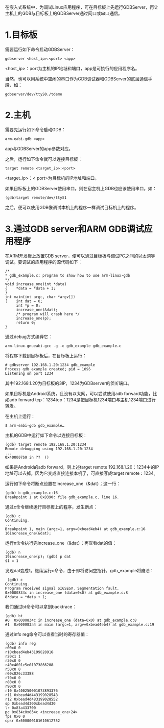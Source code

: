 在嵌入式系统中，为调试Linux应用程序，可在目标板上先运行GDBServer，再让主机上的GDB与目标板上的GDBServer通过网口或串口通信。

# 1.目标板

需要运行如下命令启动GDBServer：

```
gdbserver <host_ip>:<port> <app>
```

<host_ip>：port为主机的IP地址和端口，app是可执行的应用程序名。

当然，也可以用系统中空闲的串口作为GDB调试器和GDBServer的底层通信手段，如：

```
gdbserver/dev/ttyS0./tdemo
```

# 2.主机

需要先运行如下命令启动GDB：

```
arm-eabi-gdb <app>
```

app与GDBServer的app参数对应。

之后，运行如下命令就可以连接目标板：

```
target remote <target_ip>:<port>
```

<target_ip>：< port>为目标机的IP地址和端口。

如果目标板上的GDBServer使用串口，则在宿主机上GDB也应该使用串口，如：

```
(gdb)target remote/dev/ttyS1
```

之后，便可以使用GDB像调试本机上的程序一样调试目标机上的程序。

# 3.通过GDB server和ARM GDB调试应用程序

在ARM开发板上放置GDB server，便可以通过目标板与调试PC之间的以太网等调试。要调试的应用程序的源代码如下：

```
/*
* gdb_example.c: program to show how to use arm-linux-gdb
*/
void increase_one(int *data)
{    *data = *data + 1;
}
int main(int argc, char *argv[])
{    int dat = 0;
     int *p = 0;
     increase_one(&dat);
     /* program will crash here */
     increase_one(p);
     return 0;
}
```

通过debug方式编译它：

```
arm-linux-gnueabi-gcc -g -o gdb_example gdb_example.c
```

将程序下载到目标板后，在目标板上运行：

```
# gdbserver 192.168.1.20:1234 gdb_example
Process gdb_example created; pid = 1096
Listening on port 1234
```

其中192.168.1.20为目标板的3IP，1234为GDBserver的侦听端口。

如果目标机是Android系统，且没有以太网，可以尝试使用adb forward功能，比如adb forward tcp：1234tcp：1234是把目标机1234端口与主机1234端口进行转发。

在主机上运行：

```
$ arm-eabi-gdb gdb_example…
```

主机的GDB中运行如下命令以连接目标板：

```
(gdb) target remote 192.168.1.20:1234
Remote debugging using 192.168.1.20:1234
...
0x400007b0 in ??  ()
```

如果是Android的adb forward，则上述target remote 192.168.1.20：1234中的IP地址可以去掉，因为它变成直接连接本机了，可直接写成target remote：1234。

运行如下命令将断点设置在increase_one（&dat）；这一行：

```
(gdb) b gdb_example.c:16
Breakpoint 1 at 0x8390: file gdb_example.c, line 16.
```

通过c命令继续运行目标板上的程序，发生断点：

```
(gdb) c
Continuing.
...
Breakpoint 1, main (argc=1, argv=0xbead4eb4) at gdb_example.c:16
16increase_one(&dat);
```

运行n命令执行完increase_one（&dat）；再查看dat的值：

```
(gdb) n
19increase_one(p); (gdb) p dat
$1 = 1
```

发现dat变成1。继续运行c命令，由于即将访问空指针，gdb_example将崩溃：

```
 (gdb) c
Continuing.
Program received signal SIGSEGV, Segmentation fault.
0x0000834c in increase_one (data=0x0) at gdb_example.c:8
8*data = *data + 1;
```

我们通过bt命令可以拿到backtrace：

```
(gdb) bt
#0  0x0000834c in increase_one (data=0x0) at gdb_example.c:8
#1  0x000083a4 in main (argc=1, argv=0xbead4eb4) at gdb_example.c:19
```

通过info reg命令可以查看当时的寄存器值：

```
(gdb) info reg
r00x0 0
r10xbead4eb43199028916
r20x1 1
r30x0 0
r40x4001e5e01073866208
r50x0 0
r60x826c33388
r70x0 0
r80x0 0
r90x0 0
r10 0x400250001073893376
r11 0xbead4d443199028548
r12 0xbead4d483199028552
sp 0xbead4d300xbead4d30
lr 0x83a433700
pc 0x834c0x834c <increase_one+24>
fps 0x0 0
cpsr 0x600000101610612752
```

